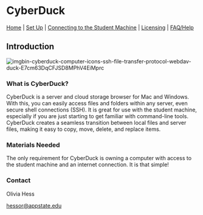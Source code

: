 # CyberDuck

 <nav>
            <div>
                <a href="/index.md">Home</a>	| 
                <a href="/setUp.md">Set Up</a>	| 
                <a href="/connecting.md">Connecting to the Student Machine</a>	| 
                <a href="/licensing.md">Licensing</a>	| 
                <a href="/faq.md">FAQ/Help</a>	
            </div>
	
 </nav>
<div id="header-image-menu">

</div>


## Introduction
![imgbin-cyberduck-computer-icons-ssh-file-transfer-protocol-webdav-duck-E7cm63DqCFJSD8MPhV4EiMprc](https://user-images.githubusercontent.com/91332670/137804997-9fe9c637-0ffc-4a92-b026-2fbd622d3329.jpg)

### What is CyberDuck?
CyberDuck is a server and cloud storage browser for Mac and Windows. With this, you can easily access files and folders within any server, even secure shell connections (SSH). It is great for use with the student machine, especially if you are just starting to get familiar with command-line tools. CyberDuck creates a seamless transition between local files and server files, making it easy to copy, move, delete, and replace items.

### Materials Needed
The only requirement for CyberDuck is owning a computer with access to the student machine and an internet connection. It is that simple!

### Contact
Olivia Hess

hessor@appstate.edu
